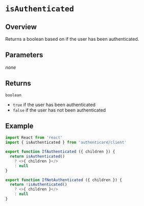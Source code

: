 # `isAuthenticated`

## Overview

Returns a boolean based on if the user has been authenticated.


## Parameters

_none_


## Returns

`boolean`

- `true` if the user has been authenticated
- `false` if the user has not been authenticated


## Example

```js
import React from 'react'
import { isAuthenticated } from 'authenticare/client'

export function IfAuthenticated ({ children }) {
  return isAuthenticated()
    ? <>{ children }</>
    : null
}

export function IfNotAuthenticated ({ children }) {
  return !isAuthenticated()
    ? <>{ children }</>
    : null
}
```
